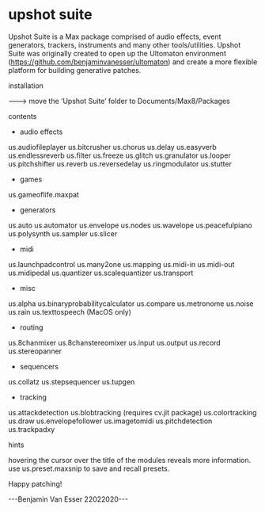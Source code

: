 # upshot suite

Upshot Suite is a Max package comprised of audio effects, event generators, trackers, instruments and many other tools/utilities. Upshot Suite was originally created to open up the Ultomaton environment (https://github.com/benjaminvanesser/ultomaton) and create a more flexible platform for building generative patches. 

installation

---> move the ‘Upshot Suite’ folder to Documents/Max8/Packages


contents

- audio effects

us.audiofileplayer
us.bitcrusher
us.chorus
us.delay
us.easyverb
us.endlessreverb
us.filter
us.freeze
us.glitch
us.granulator
us.looper
us.pitchshifter
us.reverb
us.reversedelay
us.ringmodulator
us.stutter

- games

us.gameoflife.maxpat

- generators

us.auto
us.automator
us.envelope
us.nodes
us.wavelope
us.peacefulpiano
us.polysynth
us.sampler
us.slicer

- midi

us.launchpadcontrol
us.many2one
us.mapping
us.midi-in
us.midi-out
us.midipedal
us.quantizer
us.scalequantizer
us.transport

- misc

us.alpha
us.binaryprobabilitycalculator
us.compare
us.metronome
us.noise
us.rain
us.texttospeech (MacOS only)

- routing

us.8chanmixer
us.8chanstereomixer
us.input
us.output
us.record
us.stereopanner

- sequencers

us.collatz
us.stepsequencer
us.tupgen

- tracking

us.attackdetection
us.blobtracking (requires cv.jit package)
us.colortracking
us.draw
us.envelopefollower
us.imagetomidi
us.pitchdetection
us.trackpadxy


hints

hovering the cursor over the title of the modules reveals more information.
use us.preset.maxsnip to save and recall presets.


Happy patching!


---Benjamin Van Esser 22022020---



